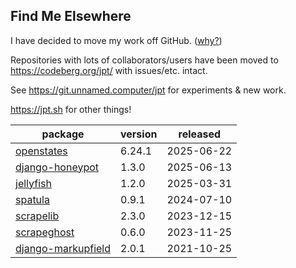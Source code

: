 ## Find Me Elsewhere
I have decided to move my work off GitHub. ([why?](https://sfconservancy.org/GiveUpGitHub/))

Repositories with lots of collaborators/users have been moved to <https://codeberg.org/jpt/> with issues/etc. intact.
    
See <https://git.unnamed.computer/jpt> for experiments & new work.

<https://jpt.sh> for other things!

| package | version | released |
|--------------|-----------|-------------|
| [openstates](https://github.com/openstates/) | 6.24.1 | 2025-06-22 |
| [django-honeypot](https://codeberg.org/jpt/django-honeypot) | 1.3.0 | 2025-06-13 |
| [jellyfish](https://codeberg.org/jpt/jellyfish) | 1.2.0 | 2025-03-31 |
| [spatula](https://codeberg.org/jpt/spatula) | 0.9.1 | 2024-07-10 |
| [scrapelib](https://codeberg.org/jpt/scrapelib) | 2.3.0 | 2023-12-15 |
| [scrapeghost](https://codeberg.org/jpt/scrapeghost) | 0.6.0 | 2023-11-25 |
| [django-markupfield](https://codeberg.org/jpt/django-markupfield) | 2.0.1 | 2021-10-25 |
